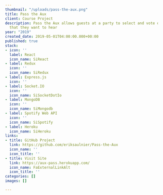 ```yaml
---
thumbnail: "/uploads/pass-the-aux.png"
title: Pass the Aux
client: Course Project
description: Pass the Aux allows guests at a party to select and vote on the music
  that they want to hear
year: "2019"
created_date: 2019-05-01T04:00:00.000+00:00
published: true
stack:
- icon: ''
  label: React
  icon_name: SiReact
- label: Redux
  icon: ''
  icon_name: SiRedux
- label: Express.js
  icon: ''
- label: Socket.IO
  icon: ''
  icon_name: SiSocketDotIo
- label: MongoDB
  icon: ''
  icon_name: SiMongodb
- label: Spotify Web API
  icon: ''
  icon_name: SiSpotify
- label: Heroku
  icon_name: SiHeroku
links:
- title: GitHub Project
  link: https://github.com/eriksaulnier/Pass-the-Aux
  icon_name: ''
  icon_title: ''
- title: Visit Site
  link: https://aux-pass.herokuapp.com/
  icon_name: FaExternalLinkAlt
  icon_title: ''
categories: []
images: []

---
```

